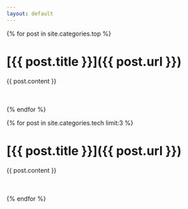 ```yaml
---
layout: default
---
```


{% for post in site.categories.top %}

<h1>[{{ post.title }}]({{ post.url }})</h1>

{{ post.content }}

<br/>
<br/>
{% endfor %}


{% for post in site.categories.tech limit:3 %}

<h1>[{{ post.title }}]({{ post.url }})</h1>

{{ post.content }}

<br/>
<br/>
{% endfor %}

